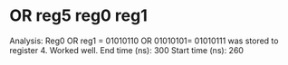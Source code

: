 # OR reg5 reg0 reg1

Analysis: Reg0 OR reg1 = 01010110 OR 01010101= 01010111 was stored to register 4. Worked well.
End time (ns): 300
Start time (ns): 260